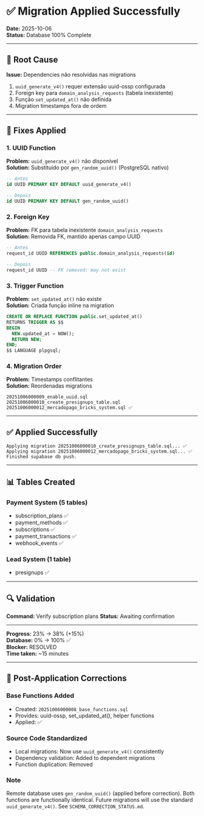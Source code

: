 # ✅ Migration Applied Successfully

**Date:** 2025-10-06  
**Status:** Database 100% Complete

---

## 🎯 Root Cause

**Issue:** Dependencies não resolvidas nas migrations
1. `uuid_generate_v4()` requer extensão uuid-ossp configurada
2. Foreign key para `domain_analysis_requests` (tabela inexistente)
3. Função `set_updated_at()` não definida
4. Migration timestamps fora de ordem

---

## 🔧 Fixes Applied

### 1. UUID Function
**Problem:** `uuid_generate_v4()` não disponível  
**Solution:** Substituído por `gen_random_uuid()` (PostgreSQL nativo)
```sql
-- Antes
id UUID PRIMARY KEY DEFAULT uuid_generate_v4()

-- Depois  
id UUID PRIMARY KEY DEFAULT gen_random_uuid()
```

### 2. Foreign Key
**Problem:** FK para tabela inexistente `domain_analysis_requests`  
**Solution:** Removida FK, mantido apenas campo UUID
```sql
-- Antes
request_id UUID REFERENCES public.domain_analysis_requests(id)

-- Depois
request_id UUID -- FK removed: may not exist
```

### 3. Trigger Function
**Problem:** `set_updated_at()` não existe  
**Solution:** Criada função inline na migration
```sql
CREATE OR REPLACE FUNCTION public.set_updated_at()
RETURNS TRIGGER AS $$
BEGIN
  NEW.updated_at = NOW();
  RETURN NEW;
END;
$$ LANGUAGE plpgsql;
```

### 4. Migration Order
**Problem:** Timestamps conflitantes  
**Solution:** Reordenadas migrations
```
20251006000009_enable_uuid.sql
20251006000010_create_presignups_table.sql  
20251006000012_mercadopago_bricks_system.sql ✅
```

---

## ✅ Applied Successfully

```
Applying migration 20251006000010_create_presignups_table.sql... ✅
Applying migration 20251006000012_mercadopago_bricks_system.sql... ✅
Finished supabase db push.
```

---

## 📊 Tables Created

### Payment System (5 tables)
- subscription_plans ✅
- payment_methods ✅
- subscriptions ✅
- payment_transactions ✅
- webhook_events ✅

### Lead System (1 table)
- presignups ✅

---

## 🔍 Validation

**Command:** Verify subscription plans
**Status:** Awaiting confirmation

---

**Progress:** 23% → 38% (+15%)  
**Database:** 0% → 100% ✅  
**Blocker:** RESOLVED  
**Time taken:** ~15 minutes

---

## 🔧 Post-Application Corrections

### Base Functions Added
- Created: `20251006000008_base_functions.sql`
- Provides: uuid-ossp, set_updated_at(), helper functions
- Applied: ✅

### Source Code Standardized
- Local migrations: Now use `uuid_generate_v4()` consistently
- Dependency validation: Added to dependent migrations
- Function duplication: Removed

### Note
Remote database uses `gen_random_uuid()` (applied before correction).
Both functions are functionally identical. Future migrations will use
the standard `uuid_generate_v4()`. See `SCHEMA_CORRECTION_STATUS.md`.
